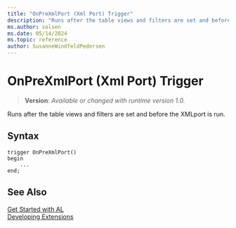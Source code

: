 ```yaml
---
title: "OnPreXmlPort (Xml Port) Trigger"
description: "Runs after the table views and filters are set and before the XMLport is run."
ms.author: solsen
ms.date: 05/14/2024
ms.topic: reference
author: SusanneWindfeldPedersen
---
```

[//]: # (START>DO_NOT_EDIT)
[//]: # (IMPORTANT:Do not edit any of the content between here and the END>DO_NOT_EDIT.)
[//]: # (Any modifications should be made in the .xml files in the ModernDev repo.)

# OnPreXmlPort (Xml Port) Trigger
> **Version**: _Available or changed with runtime version 1.0._

Runs after the table views and filters are set and before the XMLport is run.


## Syntax
```AL
trigger OnPreXmlPort()
begin
    ...
end;
```



[//]: # (IMPORTANT: END>DO_NOT_EDIT)
## See Also  
[Get Started with AL](../../devenv-get-started.md)  
[Developing Extensions](../../devenv-dev-overview.md)  
